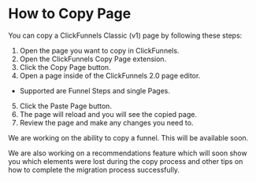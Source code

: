 # How to Copy Page

You can copy a ClickFunnels Classic (v1) page by following these steps:

1. Open the page you want to copy in ClickFunnels.
2. Open the ClickFunnels Copy Page extension.
3. Click the Copy Page button.
4. Open a page inside of the ClickFunnels 2.0 page editor.
- Supported are Funnel Steps and single Pages. 
5. Click the Paste Page button.
6. The page will reload and you will see the copied page.
7. Review the page and make any changes you need to.

We are working on the ability to copy a funnel. This will be available soon.

We are also working on a recommendations feature which will soon show you which elements were lost during the copy process and other tips on how to complete the migration process successfully.